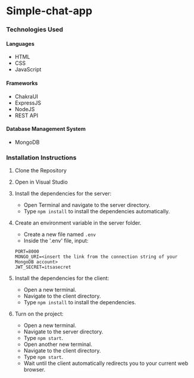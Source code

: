 # Simple-chat-app

### Technologies Used

#### Languages

* HTML
* CSS
* JavaScript

#### Frameworks

* ChakraUI
* ExpressJS
* NodeJS
* REST API

#### Database Management System

* MongoDB

### Installation Instructions

1. Clone the Repository
2. Open in Visual Studio
3. Install the dependencies for the server:
    * Open Terminal and navigate to the server directory.
    * Type `npm install` to install the dependencies automatically.

4. Create an environment variable in the server folder.
    - Create a new file named `.env`
    - Inside the '.env' file, input:  
    ```
    PORT=8000
    MONGO_URI=<insert the link from the connection string of your MongoDB account>
    JWT_SECRET=itsasecret
    ```

5. Install the dependencies for the client:
    * Open a new terminal.
    * Navigate to the client directory.
    * Type `npm install` to install the dependencies.

6. Turn on the project:
    * Open a new terminal.
    * Navigate to the server directory.
    * Type `npm start`.
    * Open another new terminal.
    * Navigate to the client directory.
    * Type `npm start`.
    * Wait until the client automatically redirects you to your current web browser.
